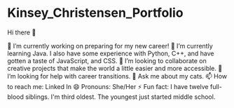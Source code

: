 # Kinsey_Christensen_Portfolio

Hi there 👋


 🔭 I’m currently working on preparing for my new career!
 🌱 I’m currently learning Java.  I also have some experience with Python, C++, and have gotten a taste of JavaScript, and CSS.
 👯 I’m looking to collaborate on creative projects that make the world a little easier and more accessible.
 🤔 I’m looking for help with career transitions.
 💬 Ask me about my cats.
 📫 How to reach me: Linked In
 😄 Pronouns: She/Her 
 ⚡ Fun fact: I have twelve full-blood siblings.  I'm third oldest.  The youngest just started middle school.

